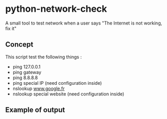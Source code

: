 # python-network-check

A small tool to test network when a user says "The Internet is not working, fix it"

## Concept

This script test the following things :
* ping 127.0.0.1
* ping gateway
* ping 8.8.8.8
* ping special IP (need configuration inside)
* nslookup www.google.fr
* nslookup special website (need configuration inside)

## Example of output
